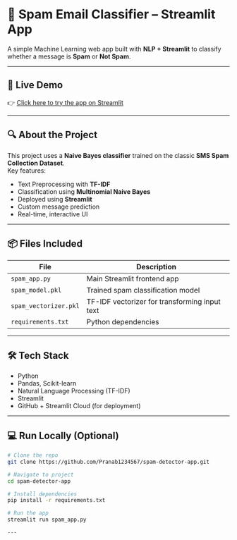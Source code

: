 # 📧 Spam Email Classifier – Streamlit App

A simple Machine Learning web app built with **NLP + Streamlit** to classify whether a message is **Spam** or **Not Spam**.

---

## 🚀 Live Demo

👉 [Click here to try the app on Streamlit](https://spam-detector-app-qfmofgmrtmkk6ajxaxfqzs.streamlit.app/)  

---

## 🔍 About the Project

This project uses a **Naive Bayes classifier** trained on the classic **SMS Spam Collection Dataset**.  
Key features:

- Text Preprocessing with **TF-IDF**
- Classification using **Multinomial Naive Bayes**
- Deployed using **Streamlit**
- Custom message prediction
- Real-time, interactive UI

---

## 📦 Files Included

| File | Description |
|------|-------------|
| `spam_app.py` | Main Streamlit frontend app |
| `spam_model.pkl` | Trained spam classification model |
| `spam_vectorizer.pkl` | TF-IDF vectorizer for transforming input text |
| `requirements.txt` | Python dependencies |

---

## 🛠️ Tech Stack

- Python
- Pandas, Scikit-learn
- Natural Language Processing (TF-IDF)
- Streamlit
- GitHub + Streamlit Cloud (for deployment)

---

## 💻 Run Locally (Optional)

```bash
# Clone the repo
git clone https://github.com/Pranab1234567/spam-detector-app.git

# Navigate to project
cd spam-detector-app

# Install dependencies
pip install -r requirements.txt

# Run the app
streamlit run spam_app.py

---
